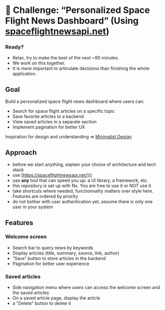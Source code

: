 # 🚀 Challenge: “Personalized Space Flight News Dashboard” (Using [spaceflightnewsapi.net](https://spaceflightnewsapi.net))

### Ready?

* Relax, try to make the best of the next ~90 minutes.
* We work on this together.
* It is more important to articulate decisions than finishing the whole application.

## Goal

Build a personalized space flight news dashboard where users can:

* Search for space flight articles on a specific topic
* Save favorite articles to a backend
* View saved articles in a separate section
* Implement pagination for better UX

Inspiration for design and understanding => [Minimalist Design](./design.jpeg)

## Approach

* before we start anything, explain your choice of architecture and tech stack
* use [https://spaceflightnewsapi.net/]()
* use **any** tool that can speed you up: a UI library, a framework, etc.
* this repository is set up with Nx. You are free to use it or NOT use it
* take shortcuts where needed, functionnality matters over style here. Features are ordered by priority
* do not bother with user authentication yet, assume there is only one user in your system

## Features

### Welcome screen

* Search bar to query news by keywords
* Display articles (title, summary, source, link, author)
* “Save” button to store articles in the backend
* Pagination for better user experience

### Saved articles

* Side navigation menu where users can access the welcome screen and the saved articles
* On a saved article page, display the article
* a "Delete" button to delete it
